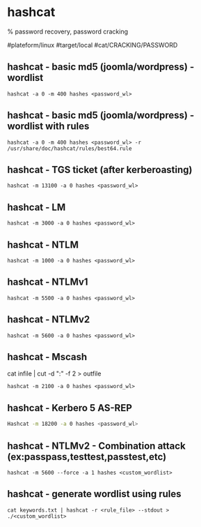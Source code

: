 # hashcat

% password recovery, password cracking

#plateform/linux  #target/local  #cat/CRACKING/PASSWORD 

## hashcat - basic md5 (joomla/wordpress) - wordlist
```
hashcat -a 0 -m 400 hashes <password_wl>
```

## hashcat - basic md5 (joomla/wordpress) - wordlist with rules
```
hashcat -a 0 -m 400 hashes <password_wl> -r /usr/share/doc/hashcat/rules/best64.rule 
```

## hashcat - TGS ticket (after kerberoasting)
```
hashcat -m 13100 -a 0 hashes <password_wl> 
```

## hashcat - LM
```
hashcat -m 3000 -a 0 hashes <password_wl> 
```

## hashcat - NTLM
```
hashcat -m 1000 -a 0 hashes <password_wl> 
```

## hashcat - NTLMv1
```
hashcat -m 5500 -a 0 hashes <password_wl> 
```

## hashcat - NTLMv2
```
hashcat -m 5600 -a 0 hashes <password_wl> 
```


## hashcat - Mscash

cat infile | cut -d ":" -f 2 > outfile

```
hashcat -m 2100 -a 0 hashes <password_wl> 
```

## hashcat - Kerbero 5 AS-REP
```bash
Hashcat -m 18200 -a 0 hashes <password_wl>
```

## hashcat - NTLMv2 - Combination attack (ex:passpass,testtest,passtest,etc)
```
hashcat -m 5600 --force -a 1 hashes <custom_wordlist>
```

## hashcat - generate wordlist using rules
```
cat keywords.txt | hashcat -r <rule_file> --stdout > ./<custom_wordlist>
```


